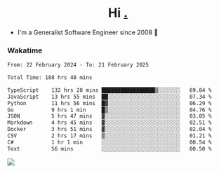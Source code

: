 <h1 align="center">Hi <a href="https://www.hackerrank.com/erasmosaraujo">.</a></h1>
 
- I'm a Generalist Software Engineer  since 2008 🚀
<!--  
<p align="left">
  <a href="https://github.com/erasmosoares/github-readme-stats">
    <img
      align="center"
      src="https://github-readme-stats.vercel.app/api/top-langs/?username=erasmosoares&theme=radical&layout=compact"
    />
  </a>
  <a href="https://github.com/erasmosoares/github-readme-stats">
    [![Harlok's WakaTime stats](https://github-readme-stats.vercel.app/api/wakatime?username=ffflabs)](https://github.com/anuraghazra/github-readme-stats)
  </a>
</p>

<!--
 ### Repo 
 
<p align="left">
 <a href="https://github.com/erasmosoares/github-readme-stats">
    <img
      align="center"
      height="165"
      src="https://github-readme-stats.vercel.app/api/pin?username=erasmosoares&repo=sample-node&title_color=fff&icon_color=f9f9f9&text_color=9f9f9f&bg_color=151515"
    />
  </a>
  <a href="https://github.com/erasmosoares/github-readme-stats">
    <img
      align="center"
      height="165"
      src="https://github-readme-stats.vercel.app/api/pin?username=erasmosoares&repo=sample-node&title_color=fff&icon_color=f9f9f9&text_color=9f9f9f&bg_color=151515"
    />
  </a>
</p>
-->

 ### Wakatime 

<!--START_SECTION:waka-->

```txt
From: 22 February 2024 - To: 21 February 2025

Total Time: 188 hrs 48 mins

TypeScript    132 hrs 28 mins █████████████████▒░░░░░░░   69.84 %
JavaScript    13 hrs 55 mins  ██░░░░░░░░░░░░░░░░░░░░░░░   07.34 %
Python        11 hrs 56 mins  █▓░░░░░░░░░░░░░░░░░░░░░░░   06.29 %
Go            9 hrs 1 min     █▒░░░░░░░░░░░░░░░░░░░░░░░   04.76 %
JSON          5 hrs 47 mins   ▓░░░░░░░░░░░░░░░░░░░░░░░░   03.05 %
Markdown      4 hrs 45 mins   ▓░░░░░░░░░░░░░░░░░░░░░░░░   02.51 %
Docker        3 hrs 51 mins   ▓░░░░░░░░░░░░░░░░░░░░░░░░   02.04 %
CSV           2 hrs 17 mins   ▒░░░░░░░░░░░░░░░░░░░░░░░░   01.21 %
C#            1 hr 1 min      ░░░░░░░░░░░░░░░░░░░░░░░░░   00.54 %
Text          56 mins         ░░░░░░░░░░░░░░░░░░░░░░░░░   00.50 %
```

<!--END_SECTION:waka-->

![](https://komarev.com/ghpvc/?username=erasmosoares&color=brightgreen)
